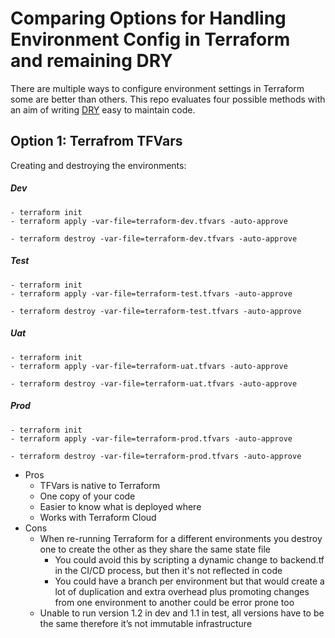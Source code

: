 # Comparing Options for Handling Environment Config in Terraform and remaining DRY

There are multiple ways to configure environment settings in Terraform some are better than others.  This repo evaluates four possible methods with an aim of writing [DRY](https://en.wikipedia.org/wiki/Don%27t_repeat_yourself) easy to maintain code. 


## Option 1: Terrafrom TFVars

Creating and destroying the environments:


##### Dev 
```
- terraform init
- terraform apply -var-file=terraform-dev.tfvars -auto-approve

- terraform destroy -var-file=terraform-dev.tfvars -auto-approve
```

##### Test
```
- terraform init
- terraform apply -var-file=terraform-test.tfvars -auto-approve

- terraform destroy -var-file=terraform-test.tfvars -auto-approve
```

##### Uat
```
- terraform init
- terraform apply -var-file=terraform-uat.tfvars -auto-approve

- terraform destroy -var-file=terraform-uat.tfvars -auto-approve
```

##### Prod
```
- terraform init
- terraform apply -var-file=terraform-prod.tfvars -auto-approve

- terraform destroy -var-file=terraform-prod.tfvars -auto-approve
```

- Pros
    - TFVars is native to Terraform
    - One copy of your code	
    - Easier to know what is deployed where
    - Works with Terraform Cloud
- Cons
    - When re-running Terraform for a different environments you destroy one to create the other as they share the same state file
        - You could avoid this by scripting a dynamic change to backend.tf in the CI/CD process, but then it's not reflected in code
        - You could have a branch per environment but that would create a lot of duplication and extra overhead plus promoting changes from one environment to another could be error prone too
    - Unable to run version 1.2 in dev and 1.1 in test, all versions have to be the same therefore it’s not immutable infrastructure

